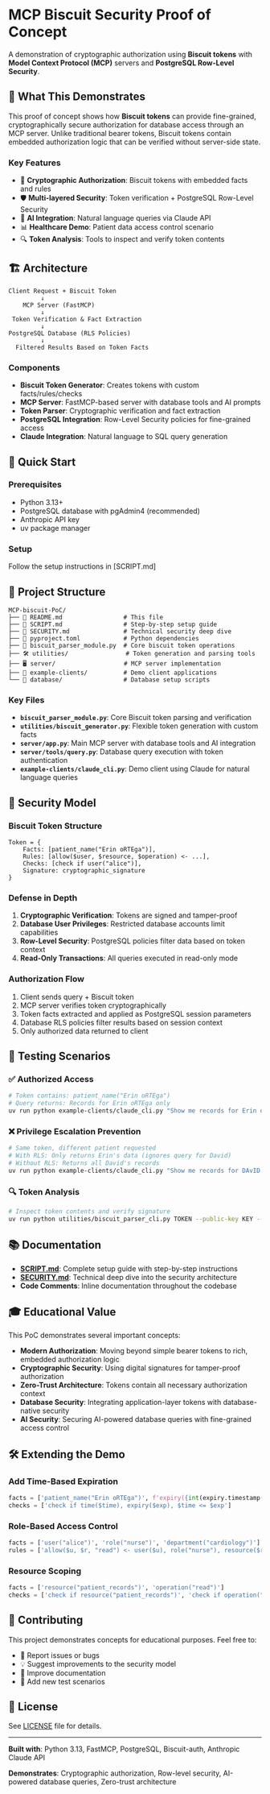 # MCP Biscuit Security Proof of Concept

A demonstration of cryptographic authorization using **Biscuit tokens** with **Model Context Protocol (MCP)** servers and **PostgreSQL Row-Level Security**.

## 🎯 What This Demonstrates

This proof of concept shows how **Biscuit tokens** can provide fine-grained, cryptographically secure authorization for database access through an MCP server. Unlike traditional bearer tokens, Biscuit tokens contain embedded authorization logic that can be verified without server-side state.

### Key Features

- 🔐 **Cryptographic Authorization**: Biscuit tokens with embedded facts and rules
- 🛡️ **Multi-layered Security**: Token verification + PostgreSQL Row-Level Security  
- 🤖 **AI Integration**: Natural language queries via Claude API
- 📊 **Healthcare Demo**: Patient data access control scenario
- 🔍 **Token Analysis**: Tools to inspect and verify token contents

## 🏗️ Architecture

```
Client Request + Biscuit Token
         ↓
    MCP Server (FastMCP)
         ↓
 Token Verification & Fact Extraction
         ↓
PostgreSQL Database (RLS Policies)
         ↓
  Filtered Results Based on Token Facts
```

### Components

- **Biscuit Token Generator**: Creates tokens with custom facts/rules/checks
- **MCP Server**: FastMCP-based server with database tools and AI prompts
- **Token Parser**: Cryptographic verification and fact extraction
- **PostgreSQL Integration**: Row-Level Security policies for fine-grained access
- **Claude Integration**: Natural language to SQL query generation

## 🚀 Quick Start

### Prerequisites
- Python 3.13+
- PostgreSQL database with pgAdmin4 (recommended)
- Anthropic API key
- uv package manager

### Setup
Follow the setup instructions in [SCRIPT.md]

## 📁 Project Structure

```
MCP-biscuit-PoC/
├── 📄 README.md                 # This file
├── 📄 SCRIPT.md                 # Step-by-step setup guide  
├── 📄 SECURITY.md               # Technical security deep dive
├── 🔧 pyproject.toml            # Python dependencies
├── 🔐 biscuit_parser_module.py  # Core biscuit token operations
├── 🛠️ utilities/                # Token generation and parsing tools
├── 🖥️ server/                   # MCP server implementation  
├── 👥 example-clients/          # Demo client applications
└── 💾 database/                 # Database setup scripts
```

### Key Files

- **`biscuit_parser_module.py`**: Core Biscuit token parsing and verification
- **`utilities/biscuit_generator.py`**: Flexible token generation with custom facts
- **`server/app.py`**: Main MCP server with database tools and AI integration
- **`server/tools/query.py`**: Database query execution with token authentication
- **`example-clients/claude_cli.py`**: Demo client using Claude for natural language queries

## 🔐 Security Model

### Biscuit Token Structure
```
Token = {
    Facts: [patient_name("Erin oRTEga")],
    Rules: [allow($user, $resource, $operation) <- ...],
    Checks: [check if user("alice")],
    Signature: cryptographic_signature
}
```

### Defense in Depth
1. **Cryptographic Verification**: Tokens are signed and tamper-proof
2. **Database User Privileges**: Restricted database accounts limit capabilities  
3. **Row-Level Security**: PostgreSQL policies filter data based on token context
4. **Read-Only Transactions**: All queries executed in read-only mode

### Authorization Flow
1. Client sends query + Biscuit token
2. MCP server verifies token cryptographically 
3. Token facts extracted and applied as PostgreSQL session parameters
4. Database RLS policies filter results based on session context
5. Only authorized data returned to client

## 🧪 Testing Scenarios

### ✅ Authorized Access
```bash
# Token contains: patient_name("Erin oRTEga")
# Query returns: Records for Erin oRTEga only
uv run python example-clients/claude_cli.py "Show me records for Erin oRTEga"
```

### ❌ Privilege Escalation Prevention  
```bash
# Same token, different patient requested
# With RLS: Only returns Erin's data (ignores query for David)
# Without RLS: Returns all David's records
uv run python example-clients/claude_cli.py "Show me records for DAvID AndErSON" 
```

### 🔍 Token Analysis
```bash
# Inspect token contents and verify signature
uv run python utilities/biscuit_parser_cli.py TOKEN --public-key KEY --analyze
```

## 📚 Documentation

- **[SCRIPT.md](SCRIPT.md)**: Complete setup guide with step-by-step instructions
- **[SECURITY.md](SECURITY.md)**: Technical deep dive into the security architecture
- **Code Comments**: Inline documentation throughout the codebase

## 🎓 Educational Value

This PoC demonstrates several important concepts:

- **Modern Authorization**: Moving beyond simple bearer tokens to rich, embedded authorization logic
- **Cryptographic Security**: Using digital signatures for tamper-proof authorization
- **Zero-Trust Architecture**: Tokens contain all necessary authorization context
- **Database Security**: Integrating application-layer tokens with database-native security
- **AI Security**: Securing AI-powered database queries with fine-grained access control

## 🛠️ Extending the Demo

### Add Time-Based Expiration
```python
facts = ['patient_name("Erin oRTEga")', f'expiry({int(expiry.timestamp())})']
checks = ['check if time($time), expiry($exp), $time <= $exp']
```

### Role-Based Access Control
```python
facts = ['user("alice")', 'role("nurse")', 'department("cardiology")']  
rules = ['allow($u, $r, "read") <- user($u), role("nurse"), resource($r)']
```

### Resource Scoping
```python
facts = ['resource("patient_records")', 'operation("read")']
checks = ['check if resource("patient_records")', 'check if operation("read")']
```

## 🤝 Contributing

This project demonstrates concepts for educational purposes. Feel free to:
- 🐛 Report issues or bugs
- 💡 Suggest improvements to the security model
- 📖 Improve documentation
- 🧪 Add new test scenarios

## 📄 License

See [LICENSE](LICENSE) file for details.

---

**Built with**: Python 3.13, FastMCP, PostgreSQL, Biscuit-auth, Anthropic Claude API

**Demonstrates**: Cryptographic authorization, Row-level security, AI-powered database queries, Zero-trust architecture
